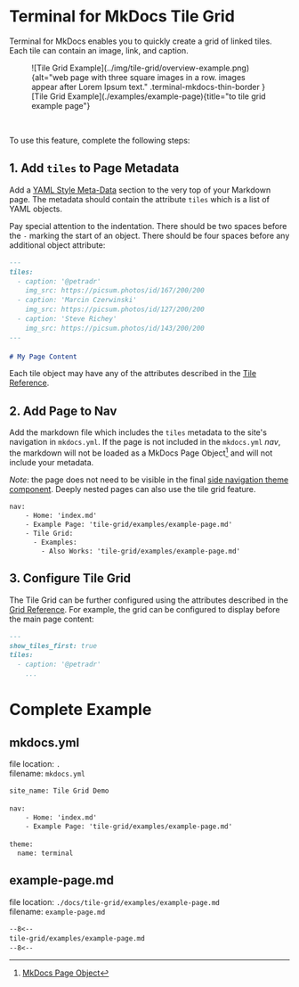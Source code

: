 # Terminal for MkDocs Tile Grid

Terminal for MkDocs enables you to quickly create a grid of linked tiles.  Each tile can contain an image, link, and caption.

<section markdown>
<figure markdown>
![Tile Grid Example](../img/tile-grid/overview-example.png){alt="web page with three square images in a row.  images appear after Lorem Ipsum text." .terminal-mkdocs-thin-border }
<figcaption markdown>[Tile Grid Example](./examples/example-page){title="to tile grid example page"}</figcaption>
</figure>
</section>
<br>

To use this feature, complete the following steps:

## 1. Add `tiles` to Page Metadata
Add a [YAML Style Meta-Data] section to the very top of your Markdown page.  The metadata should contain the attribute `tiles` which is a list of YAML objects.  

Pay special attention to the indentation.  There should be two spaces before the `-` marking the start of an object.  There should be four spaces before any additional object attribute:  

```markdown
---
tiles:
  - caption: '@petradr'
    img_src: https://picsum.photos/id/167/200/200
  - caption: 'Marcin Czerwinski'
    img_src: https://picsum.photos/id/127/200/200
  - caption: 'Steve Richey'
    img_src: https://picsum.photos/id/143/200/200
---

# My Page Content
```

Each tile object may have any of the attributes described in the [Tile Reference](tile.md).


## 2. Add Page to Nav
Add the markdown file which includes the `tiles` metadata to the site's navigation in `mkdocs.yml`.  If the page is not included in the `mkdocs.yml` *nav*, the markdown will not be loaded as a MkDocs Page Object[^mkdocs-page-object] and will not include your metadata.

*Note*: the page does not need to be visible in the final [side navigation theme component](../configuration/).  Deeply nested pages can also use the tile grid feature.  

```
nav:
    - Home: 'index.md'
    - Example Page: 'tile-grid/examples/example-page.md'
    - Tile Grid:
      - Examples:
        - Also Works: 'tile-grid/examples/example-page.md'
```

[^mkdocs-page-object]: [MkDocs Page Object]
[^mkdocs-page-meta]: [MkDocs Page Metadata]

[YAML Style Meta-Data]: https://www.mkdocs.org/user-guide/writing-your-docs/#yaml-style-meta-data
[MkDocs Page Object]: https://www.mkdocs.org/dev-guide/themes/#navigation-objects
[MkDocs Page Metadata]: https://www.mkdocs.org/dev-guide/themes/#mkdocs.structure.pages.Page.meta
[Markdown Metadata]: https://www.mkdocs.org/user-guide/writing-your-docs/#meta-data

## 3. Configure Tile Grid
The Tile Grid can be further configured using the attributes described in the [Grid Reference](grid.md).  For example, the grid can be configured to display before the main page content:

```markdown
---
show_tiles_first: true
tiles:
  - caption: '@petradr'
    ...
```


# Complete Example

## mkdocs.yml
file location: `.`  
filename: `mkdocs.yml`  

```
site_name: Tile Grid Demo

nav:
    - Home: 'index.md'
    - Example Page: 'tile-grid/examples/example-page.md'

theme:
  name: terminal
```
## example-page.md
file location: `./docs/tile-grid/examples/example-page.md`  
filename: `example-page.md`  

```markdown
--8<--
tile-grid/examples/example-page.md
--8<--
```
